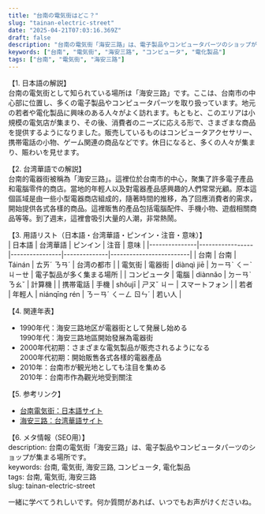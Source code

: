 ```yaml
---
title: "台南の電気街はどこ？"
slug: "tainan-electric-street"
date: "2025-04-21T07:03:16.369Z"
draft: false
description: "台南の電気街「海安三路」は、電子製品やコンピュータパーツのショップが集まる場所です。"
keywords: ["台南", "電気街", "海安三路", "コンピュータ", "電化製品"]
tags: ["台南", "電気街", "海安三路"]
---
```


【1. 日本語の解説】  
台南の電気街として知られている場所は「海安三路」です。ここは、台南市の中心部に位置し、多くの電子製品やコンピュータパーツを取り扱っています。地元の若者や電化製品に興味のある人々がよく訪れます。もともと、このエリアは小規模の電気店が集まり、その後、消費者のニーズに応える形で、さまざまな商品を提供するようになりました。販売しているものはコンピュータアクセサリー、携帯電話の小物、ゲーム関連の商品などです。休日になると、多くの人々が集まり、賑わいを見せます。

【2. 台湾華語での解説】  
台南的電器街被稱為「海安三路」。這裡位於台南市的中心，聚集了許多電子產品和電腦零件的商店。當地的年輕人以及對電器產品感興趣的人們常常光顧。原本這個區域是由一些小型電器商店組成的，隨著時間的推移，為了回應消費者的需求，開始提供各式各樣的商品。這裡販售的產品包括電腦配件、手機小物、遊戲相關商品等等。到了週末，這裡會吸引大量的人潮，非常熱鬧。

【3. 用語リスト（日本語・台湾華語・ピンイン・注音・意味）】  
| 日本語       | 台湾華語         | ピンイン        | 注音          | 意味                     |
|---------------|-----------------|----------------|--------------|-------------------------|
| 台南          | 台南            | Táinán         | ㄊㄞˊ ㄋㄢˊ   | 台湾の都市              |
| 電気街       | 電器街          | diànqì jiē     | ㄉㄧㄢˋ ㄑㄧˋ ㄐㄧㄝ | 電子製品が多く集まる場所 |
| コンピュータ   | 電腦            | diànnǎo        | ㄉㄧㄢˋ ㄋㄠˇ  | 計算機                   |
| 携帯電話     | 手機            | shǒujī         | ㄕㄡˇ ㄐㄧ     | スマートフォン           |
| 若者          | 年輕人          | niánqīng rén   | ㄋㄧㄢˊ ㄑㄧㄥ ㄖㄣˊ | 若い人                   |

【4. 関連年表】  
- 1990年代：海安三路地区が電器街として発展し始める  
  1990年代：海安三路地區開始發展為電器街  
- 2000年代初期：さまざまな電気製品が販売されるようになる  
  2000年代初期：開始販售各式各樣的電器產品  
- 2010年：台南市が観光地としても注目を集める  
  2010年：台南市作為觀光地受到關注  

【5. 参考リンク】  
- [台南電気街：日本語サイト](https://tabimame.com/25566/)
- [海安三路：台湾華語サイト](https://www.tainan.gov.tw/tainan/file)

【6. メタ情報（SEO用）】  
description: 台南の電気街「海安三路」は、電子製品やコンピュータパーツのショップが集まる場所です。  
keywords: 台南, 電気街, 海安三路, コンピュータ, 電化製品  
tags: 台南, 電気街, 海安三路  
slug: tainan-electric-street  

一緒に学べてうれしいです。何か質問があれば、いつでもお声がけくださいね。